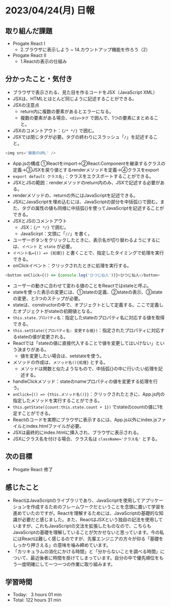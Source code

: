 # 2023/04/24(月) 日報
## 取り組んだ課題
- Progate React Ⅰ
  - 2.ブラウザに表示しよう ~ 14.カウントアップ機能を作ろう（2）
- Progate React Ⅱ
  - 1.Reactの表示の仕組み

## 分かったこと・気付き
- ブラウザで表示される、見た目を作るコードをJSX（JavaScript XML）
- JSXは、HTMLとほとんど同じように記述することができる。
- JSXの注意点
  - return内に複数の要素があるとエラーになる。
  - 複数の要素がある場合、`<div>タグ` で囲んで、1つの要素にまとめること。
- JSXのコメントアウト：`{/* */}` で囲む。
- JSXでは閉じタグが必要。タグの終わりにスラッシュ「`/`」を記述すること。
``` JavaScript
<img src='画面のURL' />
```
- App.jsの構成
  ①Reactをimport→②React.Componentを継承するクラスの定義→③JSXを戻り値とするrenderメソッドを定義→④クラスをexport
- `export default クラス名;`：クラスをエクスポートすることができる。
- JSXとJSの範囲：renderメソッドのreturn内のみ、JSXで記述する必要がある。
- renderメソッドの、returnの外にはJavaScriptを記述できる。
- JSXにJavaScriptを埋め込むには、JavaScriptの部分を中括弧`{}`で囲む。また、タグの属性の値も同様に中括弧{}を使ってJavaScriptを記述することができる。
- JSXとJSのコメントアウト
  - JSX：`{/* */}` で囲む。
  - JavaScirpt：文頭に「`//`」を書く。
- ユーザーボタンをクリックしたときに、表示名が切り替わるようにするには、`イベント` と `state` が必要。
- `イベント名={() => {処理}}` と書くことで、指定したタイミングで処理を実行できる。
- onClickイベント：クリックされたときに処理を実行する。
``` JavaScript
<button onClick={() => {console.log('ひつじ仙人')}}>ひつじ仙人</button>
```
- ユーザーの動きに合わせて変わる値のことをReactではstateと呼ぶ。
- stateを使った表示の変更には、①stateの定義、②stateの表示、③stateの変更、と3つのステップが必要。
- stateは、constructorの中で、オブジェクトとして定義する。ここで定義したオブジェクトがstateの初期値となる。
- `this.state.プロパティ名`：指定したstateのプロパティ名に対応する値を取得できる。
- `this.setState({プロパティ名: 変更する値})`：指定されたプロパティに対応するstateの値が変更される。
- Reactでは「stateの値に直接代入することで値を変更してはいけない」という決まりがある。
  - 値を変更したい場合は、setstateを使う。
- メソッドの作成は、`メソッド名(){処理}` とする。
  - メソッドは関数と似たようなもので、中括弧{}の中に行いたい処理を記述する。
- handleClickメソッド：stateのnameプロパティの値を変更する処理を行う。
- `onClick={() => {this.メソッド名()}}`：クリックされたときに、App.js内の指定したメソッドを実行することができる。
- `this.getState({count:this.state.count + 1})` でstateのcountの値に1を足すことができる。
- Reactのコードを実際にブラウザに表示するには、App.js以外にindex.jsファイルとindex.htmlファイルが必要。
- JSXは最終的にindex.htmlに挿入され、ブラウザに表示される。
- JSXにクラス名を付ける場合、クラス名は `className='クラス名'` とする。

## 次の目標
- Progate React 修了

## 感じたこと
- ReactはJavaScriptのライブラリであり、JavaScriptを使用してアプリケーションを作成するためのフレームワークだということを念頭に置いて学習を進めていたのですが。Reactを理解するためには、JavaScriptの基礎的な知識が必要だと感じました。また、ReactはJSXという独自の記法を使用していますが、これもJavaScriptの文法を拡張したものなので、こちらもJavaScriptの基礎を理解していることが欠かせないと思っています。今の私にはReactは難しく感じるのですが、先輩エンジニアの方々が仰る「基礎をしっかり押さえる」の意味を噛み締めています。
- 「カリキュラムの消化にかける時間」と「分からないことを調べる時間」について、最近後者に時間を掛けてしまっています。自分の中で優先順位をもう一度明確にして一つ一つの作業に取り組みます。

## 学習時間
- Today:&nbsp;&nbsp;&nbsp;3 hours 01 min
- Total: 122 hours 31 min
